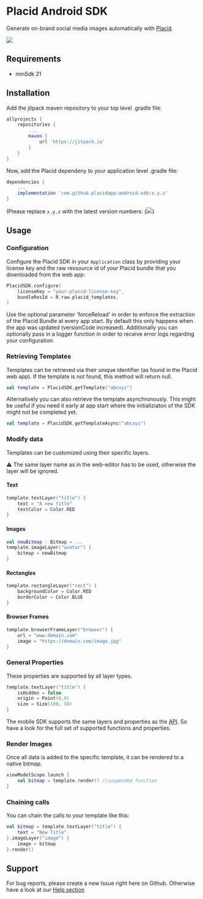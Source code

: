 # Placid Android SDK

Generate on-brand social media images automatically with [Placid](https://placid.app).

[![](https://jitpack.io/v/com.github.placidapp/android-sdk.svg)](https://jitpack.io/#com.github.placidapp/android-sdk)

## Requirements

- minSdk 21


## Installation

Add the jitpack maven repository to your top level .gradle file:

```groovy
allprojects {
    repositories {
        ...
        maven {
            url 'https://jitpack.io'
        }
    }
}
```

Now, add the Placid dependeny to your application level .gradle file:
```groovy
dependencies {
    ...
    implementation 'com.github.placidapp:android-sdk:x.y.z'
}
```
(Please replace ```x.y.z``` with the latest version numbers: ([![](https://jitpack.io/v/com.github.placidapp/android-sdk.svg)](https://jitpack.io/#com.github.placidapp/android-sdk))


## Usage

### Configuration

Configure the Placid SDK in your `Application` class by providing your license key and the raw ressource id of your Placid bundle that you downloaded from the web app:

```kotlin
PlacidSDK.configure(
    licenseKey = "your-placid-license-key",
    bundleResId = R.raw.placid_templates,
)
```
Use the optional parameter 'forceReload' in order to enforce the extraction of the Placid Bundle at every app start. By default this only happens when the app was updated (versionCode increased).
Additionally you can optionally pass in a logger function in order to receive error logs regarding your configuration.

### Retrieving Templates

Templates can be retrieved via their unique identifier (as found in the Placid web app). If the template is not found, this method will return null.
```kotlin
val template = PlacidSDK.getTemplate("abcxyz")
```

Alternatively you can also retrieve the template asynchronously. This might be useful if you need it early at app start where the initializiaton of the SDK might not be completed yet.
```kotlin
val template = PlacidSDK.getTemplateAsync("abcxyz")
```

### Modify data

Templates can be customized using their specific layers.

:warning: The same layer name as in the web-editor has to be used, otherwise the layer will be ignored. 

#### Text

```kotlin
template.textLayer("title") {
    text = "A new title"
    textColor = Color.RED
}
```

#### Images

```kotlin
val newBitmap : Bitmap = ...
template.imageLayer("avatar") {
    bitmap = newBitmap
}
```

#### Rectangles

```kotlin
template.rectangleLayer("rect") {
    backgroundColor = Color.RED
    borderColor = Color.BLUE
}
```

#### Browser Frames

```kotlin
template.browserFrameLayer("browser") {
    url = "www.domain.com"
    image = "https://domain.com/image.jpg"
}
```

### General Properties

These properties are supported by all layer types.

```kotlin
template.textLayer("title") {
    isHidden = false
    origin = Point(0,0)
    size = Size(100, 50)
}
```

The mobile SDK supports the same layers and properties as the [API](https://placid.app/docs/2.0/rest/layers). So have a look for the full set of supported functions and properties.

### Render Images
Once all data is added to the specific template, it can be rendered to a native bitmap.

```kotlin
viewModelScope.launch {
    val bitmap = template.render() //suspended function
}
```

### Chaining calls

You can chain the calls to your template like this:

```kotlin
val bitmap = template.textLayer("title") {
    text = "New Title"
}.imageLayer("image") {
    image = bitmap
}.render()
```


## Support

For bug reports, please create a new Issue right here on Github. Otherwise have a look at our [Help section](https://placid.app/help)
